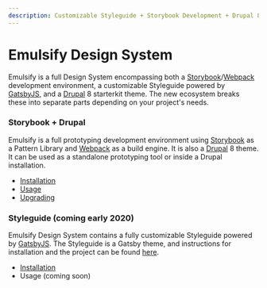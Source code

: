 ```yaml
---
description: Customizable Styleguide + Storybook Development + Drupal 8 theme
---
```


# Emulsify Design System

Emulsify is a full Design System encompassing both a [Storybook](https://storybook.js.org/)/[Webpack](https://webpack.js.org/) development environment, a customizable Styleguide powered by [GatsbyJS](https://www.gatsbyjs.org/), and a [Drupal](https://www.drupal.org/) 8 starterkit theme. The new ecosystem breaks these into separate parts depending on your project's needs.

### Storybook + Drupal

Emulsify is a full prototyping development environment using [Storybook](https://storybook.js.org/) as a Pattern Library and [Webpack](https://webpack.js.org/) as a build engine. It is also a [Drupal](https://www.drupal.org/) 8 theme. It can be used as a standalone prototyping tool or inside a Drupal installation.

* [Installation](installation/design-system.md)
* [Usage](usage/commands.md)
* [Upgrading](installation/upgrading.md)

### Styleguide \(coming early 2020\)

Emulsify Design System contains a fully customizable Styleguide powered by [GatsbyJS](https://www.gatsbyjs.org/). The Styleguide is  a Gatsby theme, and instructions for installation and the project can be found [here](https://github.com/emulsify-ds/gatsby-theme-emulsify).

* [Installation](installation/styleguide-only.md)
* Usage \(coming soon\)

